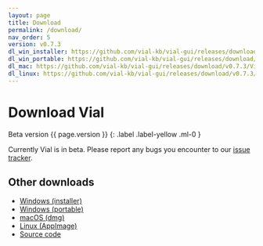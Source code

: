 ```yaml
---
layout: page
title: Download
permalink: /download/
nav_order: 5
version: v0.7.3
dl_win_installer: https://github.com/vial-kb/vial-gui/releases/download/v0.7.3/Vial-v0.7.3-setup.exe
dl_win_portable: https://github.com/vial-kb/vial-gui/releases/download/v0.7.3/Vial-v0.7.3-portable.zip
dl_mac: https://github.com/vial-kb/vial-gui/releases/download/v0.7.3/Vial-v0.7.3.dmg
dl_linux: https://github.com/vial-kb/vial-gui/releases/download/v0.7.3/Vial-v0.7.3-x86_64.AppImage
---
```


# Download Vial

Beta version {{ page.version }}
{: .label .label-yellow .ml-0 }

Currently Vial is in beta. Please report any bugs you encounter to our [issue tracker](https://github.com/vial-kb/vial-gui/issues).

<div id="dl-windows" style="display: none">
<a href="{{ page.dl_win_installer }}" class="btn gettingStarted blue">Windows (installer)</a>
<a href="{{ page.dl_win_portable }}" class="btn gettingStarted">Windows (portable)</a>
<a href="https://github.com/vial-kb/vial-gui" class="btn gettingStarted">Source code</a>
</div>
<div id="dl-mac" style="display: none">
<a href="{{ page.dl_mac }}" class="btn gettingStarted blue">macOS (dmg)</a>
<a href="https://github.com/vial-kb/vial-gui" class="btn gettingStarted">Source code</a>
</div>
<div id="dl-linux" style="display: none">
<a href="{{ page.dl_linux }}" class="btn gettingStarted blue">Linux (AppImage)</a>
<a href="https://github.com/vial-kb/vial-gui" class="btn gettingStarted">Source code</a>
</div>

<script>
function getOperatingSystem() {
  var os = "";
  var ver = window.navigator.appVersion;
  if (ver.indexOf('Win') !== -1) { os = 'windows'; }
  else if (ver.indexOf('Mac') !== -1) { os = 'mac'; }
  else if (ver.indexOf('X11') !== -1 || ver.indexOf('Linux') !== -1) { os = 'linux'; }
  return os;
}

var os = getOperatingSystem();
if (os)
    document.getElementById("dl-" + os).style.display = 'block';
</script>

## Other downloads

- <a href="{{ page.dl_win_installer }}">Windows (installer)</a>
- <a href="{{ page.dl_win_portable }}">Windows (portable)</a>
- <a href="{{ page.dl_mac }}">macOS (dmg)</a>
- <a href="{{ page.dl_linux }}">Linux (AppImage)</a>
- [Source code](https://github.com/vial-kb/vial-gui)
